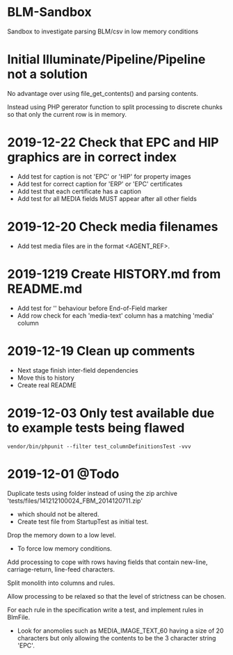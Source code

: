 # BLM-Sandbox
Sandbox to investigate parsing BLM/csv in low memory conditions

# Initial Illuminate/Pipeline/Pipeline not a solution
No advantage over using file_get_contents() and parsing contents.

Instead using PHP gererator function to split processing to discrete chunks so that only the current row is in memory.

# 2019-12-22 Check that EPC and HIP graphics are in correct index
- Add test for caption is not 'EPC' or 'HIP' for property images
- Add test for correct caption for 'ERP' or 'EPC' certificates
- Add test that each certificate has a caption
- Add test for all MEDIA fields MUST appear after all other fields

# 2019-12-20 Check media filenames
- Add test media files are in the format <AGENT_REF>_<MEDIATYPE>_<n>.<file extension>

# 2019-1219 Create HISTORY.md from README.md
- Add test for '\' behaviour before End-of-Field marker
- Add row check for each 'media-text' column has a matching 'media' column

# 2019-12-19 Clean up comments
- Next stage finish inter-field dependencies
- Move this to history
- Create real README

# 2019-12-03 Only test available due to example tests being flawed
```vendor/bin/phpunit --filter test_columnDefinitionsTest -vvv```


# 2019-12-01 @Todo
Duplicate tests using folder instead of using the zip archive 'tests/files/141212100024_FBM_2014120711.zip'
*    which should not be altered.
*    Create test file from StartupTest as initial test.

Drop the memory down to a low level.
*   To force low memory conditions.

Add processing to cope with rows having fields that contain new-line, carriage-return, line-feed characters.

Split monolith into columns and rules.

Allow processing to be relaxed so that the level of strictness can be chosen.

For each rule in the specification write a test, and implement rules in BlmFile.
*    Look for anomolies such as MEDIA_IMAGE_TEXT_60 having a size of 20 characters but only allowing the contents to be the 3 character string 'EPC'. 
